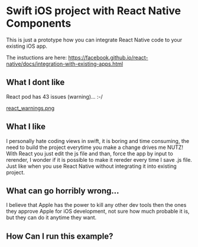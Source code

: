 # Swift iOS project with React Native Components

This is just a prototype how you can integrate React Native code to your existing iOS app.

The instuctions are here: https://facebook.github.io/react-native/docs/integration-with-existing-apps.html

## What I dont like

React pod has 43 issues (warning)... :-/

[react_warnings.png](warnings)

## What I like

I personally hate coding views in swift, it is boring and time consuming, the need to build the project everytime you make a change drives me NUTZ! With React you just edit the js file and than, force the app by input to rerender, I wonder if it is possible to make it rereder every time I save .js file. Just like when you use React Native without integrating it into existing project.


## What can go horribly wrong...

I believe that Apple has the power to kill any other dev tools then the ones they approve Apple for iOS development, not sure how much probable it is, but they can do it anytime they want.

## How Can I run this example?





